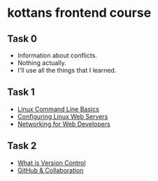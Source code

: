 # kottans frontend course

## Task 0

 - Information about conflicts.
 - Nothing actually.
 - I'll use all the things that I learned.


 ## Task 1
 
 - [Linux Command Line Basics](https://raw.githubusercontent.com/SerafimPoch/kottans_frontend/blob/master/task_1/test_1.1.png)
 - [Configuring Linux Web Servers](https://github.com/SerafimPoch/kottans_frontend/blob/master/task_1/test_1.2.png)
 - [Networking for Web Developers](https://github.com/SerafimPoch/kottans_frontend/blob/master/task_1/test_1.3.png)
 

## Task 2

- [What is Version Control](https://github.com/SerafimPoch/kottans_frontend/blob/master/task_02%20/test_2.1.png)
- [GitHub & Collaboration ](https://github.com/SerafimPoch/kottans_frontend/blob/master/task_02%20/test_2.2.png)


